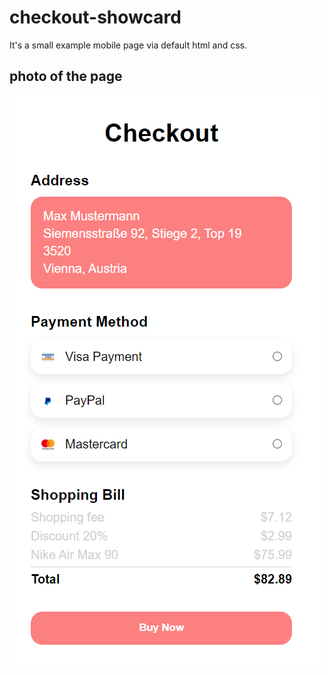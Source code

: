 # checkout-showcard
It's a small example mobile page via default html and css.

## photo of the page
![alt text](checkout-showcard.png)
